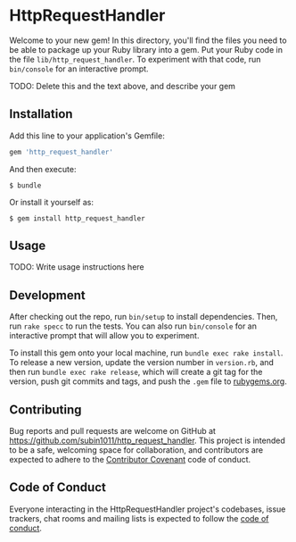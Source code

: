 # HttpRequestHandler

Welcome to your new gem! In this directory, you'll find the files you need to be able to package up your Ruby library into a gem. Put your Ruby code in the file `lib/http_request_handler`. To experiment with that code, run `bin/console` for an interactive prompt.

TODO: Delete this and the text above, and describe your gem

## Installation

Add this line to your application's Gemfile:

```ruby
gem 'http_request_handler'
```

And then execute:

    $ bundle

Or install it yourself as:

    $ gem install http_request_handler

## Usage

TODO: Write usage instructions here

## Development

After checking out the repo, run `bin/setup` to install dependencies. Then, run `rake specc` to run the tests. You can also run `bin/console` for an interactive prompt that will allow you to experiment.

To install this gem onto your local machine, run `bundle exec rake install`. To release a new version, update the version number in `version.rb`, and then run `bundle exec rake release`, which will create a git tag for the version, push git commits and tags, and push the `.gem` file to [rubygems.org](https://rubygems.org).

## Contributing

Bug reports and pull requests are welcome on GitHub at https://github.com/subin1011/http_request_handler. This project is intended to be a safe, welcoming space for collaboration, and contributors are expected to adhere to the [Contributor Covenant](http://contributor-covenant.org) code of conduct.

## Code of Conduct

Everyone interacting in the HttpRequestHandler project's codebases, issue trackers, chat rooms and mailing lists is expected to follow the [code of conduct](https://github.com/subin1011/http_request_handler/blob/master/CODE_OF_CONDUCT.md).
